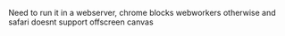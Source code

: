 Need to run it in a webserver, chrome blocks webworkers otherwise and safari doesnt support offscreen canvas
